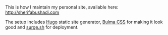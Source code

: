 This is how I maintain my personal site, available here: http://sherifabushadi.com

The setup includes [Hugo](https://gohugo.io/) static site generator, [Bulma CSS](http://bulma.io/) for making it look good and [surge.sh](http://surge.sh/) for deployment.

